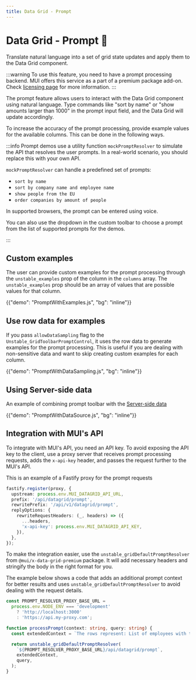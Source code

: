 ```yaml
---
title: Data Grid - Prompt
---
```


# Data Grid - Prompt [<span class="plan-premium"></span>](/x/introduction/licensing/#premium-plan 'Premium plan')🧪

<p class="description">Translate natural language into a set of grid state updates and apply them to the Data Grid component.</p>

:::warning
To use this feature, you need to have a prompt processing backend. MUI offers this service as a part of a premium package add-on.
Check [licensing page](/x/introduction/licensing/) for more information.
:::

The prompt feature allows users to interact with the Data Grid component using natural language.
Type commands like "sort by name" or "show amounts larger than 1000" in the prompt input field, and the Data Grid will update accordingly.

To increase the accuracy of the prompt processing, provide example values for the available columns.
This can be done in the following ways.

:::info
Prompt demos use a utility function `mockPromptResolver` to simulate the API that resolves the user prompts.
In a real-world scenario, you should replace this with your own API.

`mockPromptResolver` can handle a predefined set of prompts:

- `sort by name`
- `sort by company name and employee name`
- `show people from the EU`
- `order companies by amount of people`

In supported browsers, the prompt can be entered using voice.

You can also use the dropdown in the custom toolbar to choose a prompt from the list of supported prompts for the demos.

:::

## Custom examples

The user can provide custom examples for the prompt processing through the `unstable_examples` prop of the column in the `columns` array.
The `unstable_examples` prop should be an array of values that are possible values for that column.

{{"demo": "PromptWithExamples.js", "bg": "inline"}}

## Use row data for examples

If you pass `allowDataSampling` flag to the `Unstable_GridToolbarPromptControl`, it uses the row data to generate examples for the prompt processing.
This is useful if you are dealing with non-sensitive data and want to skip creating custom examples for each column.

{{"demo": "PromptWithDataSampling.js", "bg": "inline"}}

## Using Server-side data

An example of combining prompt toolbar with the [Server-side data](/x/react-data-grid/server-side-data/)

{{"demo": "PromptWithDataSource.js", "bg": "inline"}}

## Integration with MUI's API

To integrate with MUI's API, you need an API key.
To avoid exposing the API key to the client, use a proxy server that receives prompt processing requests, adds the `x-api-key` header, and passes the request further to the MUI's API.

This is an example of a Fastify proxy for the prompt requests

```ts
fastify.register(proxy, {
  upstream: process.env.MUI_DATAGRID_API_URL,
  prefix: '/api/datagrid/prompt',
  rewritePrefix: '/api/v1/datagrid/prompt',
  replyOptions: {
    rewriteRequestHeaders: (_, headers) => ({
      ...headers,
      'x-api-key': process.env.MUI_DATAGRID_API_KEY,
    }),
  },
});
```

To make the integration easier, use the `unstable_gridDefaultPromptResolver` from `@mui/x-data-grid-premium` package.
It will add necessary headers and stringify the body in the right format for you.

The example below shows a code that adds an additional prompt context for better results and uses `unstable_gridDefaultPromptResolver` to avoid dealing with the request details.

```ts
const PROMPT_RESOLVER_PROXY_BASE_URL =
  process.env.NODE_ENV === 'development'
    ? 'http://localhost:3000'
    : 'https://api.my-proxy.com';

function processPrompt(context: string, query: string) {
  const extendedContext = `The rows represent: List of employees with their company, position and start date\n\n${context}`;

  return unstable_gridDefaultPromptResolver(
    `${PROMPT_RESOLVER_PROXY_BASE_URL}/api/datagrid/prompt`,
    extendedContext,
    query,
  );
}
```
